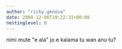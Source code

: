 ```yaml
---
author: "ricky.genova"
date: 2008-12-06T19:22:31+00:00
nestinglevel: 0
---
```

nimi mute "e ala" jo e kalama tu wan anu tu?